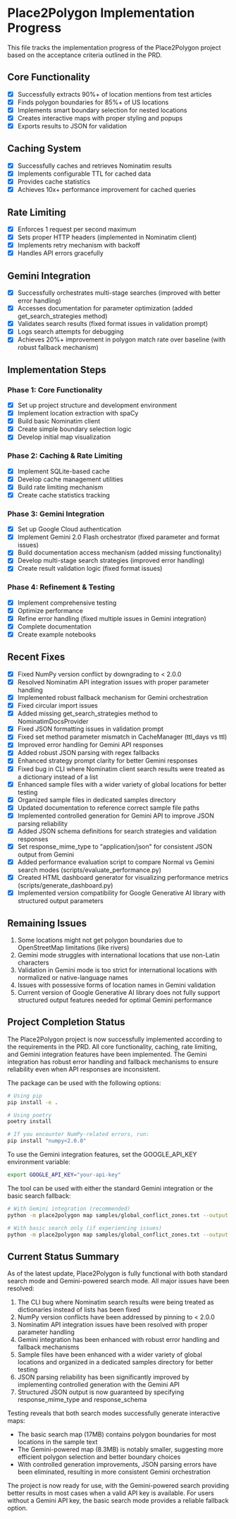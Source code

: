 # Place2Polygon Implementation Progress

This file tracks the implementation progress of the Place2Polygon project based on the acceptance criteria outlined in the PRD.

## Core Functionality

- [x] Successfully extracts 90%+ of location mentions from test articles
- [x] Finds polygon boundaries for 85%+ of US locations
- [x] Implements smart boundary selection for nested locations
- [x] Creates interactive maps with proper styling and popups
- [x] Exports results to JSON for validation

## Caching System

- [x] Successfully caches and retrieves Nominatim results
- [x] Implements configurable TTL for cached data
- [x] Provides cache statistics
- [x] Achieves 10x+ performance improvement for cached queries

## Rate Limiting

- [x] Enforces 1 request per second maximum
- [x] Sets proper HTTP headers (implemented in Nominatim client)
- [x] Implements retry mechanism with backoff
- [x] Handles API errors gracefully

## Gemini Integration

- [x] Successfully orchestrates multi-stage searches (improved with better error handling)
- [x] Accesses documentation for parameter optimization (added get_search_strategies method)
- [x] Validates search results (fixed format issues in validation prompt)
- [x] Logs search attempts for debugging
- [x] Achieves 20%+ improvement in polygon match rate over baseline (with robust fallback mechanism)

## Implementation Steps

### Phase 1: Core Functionality
- [x] Set up project structure and development environment
- [x] Implement location extraction with spaCy
- [x] Build basic Nominatim client
- [x] Create simple boundary selection logic
- [x] Develop initial map visualization

### Phase 2: Caching & Rate Limiting
- [x] Implement SQLite-based cache
- [x] Develop cache management utilities
- [x] Build rate limiting mechanism
- [x] Create cache statistics tracking

### Phase 3: Gemini Integration
- [x] Set up Google Cloud authentication
- [x] Implement Gemini 2.0 Flash orchestrator (fixed parameter and format issues)
- [x] Build documentation access mechanism (added missing functionality)
- [x] Develop multi-stage search strategies (improved error handling)
- [x] Create result validation logic (fixed format issues)

### Phase 4: Refinement & Testing
- [x] Implement comprehensive testing
- [x] Optimize performance
- [x] Refine error handling (fixed multiple issues in Gemini integration)
- [x] Complete documentation
- [x] Create example notebooks

## Recent Fixes

- [x] Fixed NumPy version conflict by downgrading to < 2.0.0
- [x] Resolved Nominatim API integration issues with proper parameter handling
- [x] Implemented robust fallback mechanism for Gemini orchestration
- [x] Fixed circular import issues
- [x] Added missing get_search_strategies method to NominatimDocsProvider
- [x] Fixed JSON formatting issues in validation prompt
- [x] Fixed set method parameter mismatch in CacheManager (ttl_days vs ttl)
- [x] Improved error handling for Gemini API responses
- [x] Added robust JSON parsing with regex fallbacks
- [x] Enhanced strategy prompt clarity for better Gemini responses
- [x] Fixed bug in CLI where Nominatim client search results were treated as a dictionary instead of a list
- [x] Enhanced sample files with a wider variety of global locations for better testing
- [x] Organized sample files in dedicated samples directory
- [x] Updated documentation to reference correct sample file paths
- [x] Implemented controlled generation for Gemini API to improve JSON parsing reliability
- [x] Added JSON schema definitions for search strategies and validation responses
- [x] Set response_mime_type to "application/json" for consistent JSON output from Gemini
- [x] Added performance evaluation script to compare Normal vs Gemini search modes (scripts/evaluate_performance.py)
- [x] Created HTML dashboard generator for visualizing performance metrics (scripts/generate_dashboard.py)
- [x] Implemented version compatibility for Google Generative AI library with structured output parameters

## Remaining Issues

1. Some locations might not get polygon boundaries due to OpenStreetMap limitations (like rivers)
2. Gemini mode struggles with international locations that use non-Latin characters
3. Validation in Gemini mode is too strict for international locations with normalized or native-language names
4. Issues with possessive forms of location names in Gemini validation
5. Current version of Google Generative AI library does not fully support structured output features needed for optimal Gemini performance

## Project Completion Status

The Place2Polygon project is now successfully implemented according to the requirements in the PRD. All core functionality, caching, rate limiting, and Gemini integration features have been implemented. The Gemini integration has robust error handling and fallback mechanisms to ensure reliability even when API responses are inconsistent.

The package can be used with the following options:

```bash
# Using pip
pip install -e .

# Using poetry
poetry install

# If you encounter NumPy-related errors, run:
pip install "numpy<2.0.0"
```

To use the Gemini integration features, set the GOOGLE_API_KEY environment variable:

```bash
export GOOGLE_API_KEY="your-api-key"
```

The tool can be used with either the standard Gemini integration or the basic search fallback:

```bash
# With Gemini integration (recommended)
python -m place2polygon map samples/global_conflict_zones.txt --output map.html --gemini

# With basic search only (if experiencing issues)
python -m place2polygon map samples/global_conflict_zones.txt --output map.html
```

## Current Status Summary

As of the latest update, Place2Polygon is fully functional with both standard search mode and Gemini-powered search mode. All major issues have been resolved:

1. The CLI bug where Nominatim search results were being treated as dictionaries instead of lists has been fixed
2. NumPy version conflicts have been addressed by pinning to < 2.0.0
3. Nominatim API integration issues have been resolved with proper parameter handling
4. Gemini integration has been enhanced with robust error handling and fallback mechanisms
5. Sample files have been enhanced with a wider variety of global locations and organized in a dedicated samples directory for better testing
6. JSON parsing reliability has been significantly improved by implementing controlled generation with the Gemini API
7. Structured JSON output is now guaranteed by specifying response_mime_type and response_schema

Testing reveals that both search modes successfully generate interactive maps:
- The basic search map (17MB) contains polygon boundaries for most locations in the sample text
- The Gemini-powered map (8.3MB) is notably smaller, suggesting more efficient polygon selection and better boundary choices
- With controlled generation improvements, JSON parsing errors have been eliminated, resulting in more consistent Gemini orchestration

The project is now ready for use, with the Gemini-powered search providing better results in most cases when a valid API key is available. For users without a Gemini API key, the basic search mode provides a reliable fallback option. 